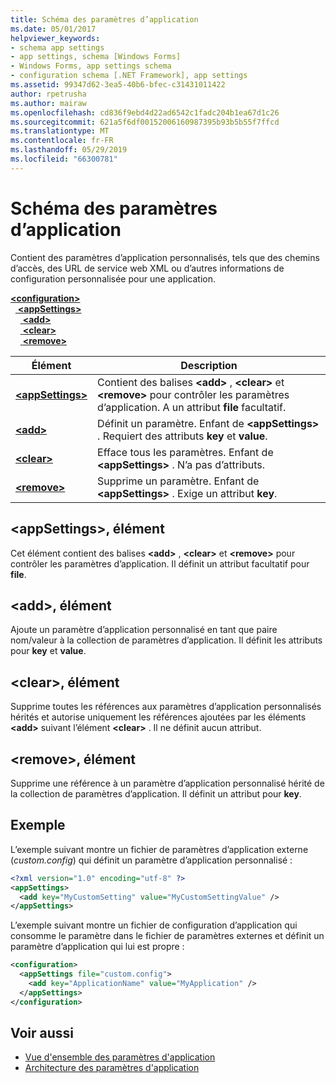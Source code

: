 ```yaml
---
title: Schéma des paramètres d’application
ms.date: 05/01/2017
helpviewer_keywords:
- schema app settings
- app settings, schema [Windows Forms]
- Windows Forms, app settings schema
- configuration schema [.NET Framework], app settings
ms.assetid: 99347d62-3ea5-40b6-bfec-c31431011422
author: rpetrusha
ms.author: mairaw
ms.openlocfilehash: cd836f9ebd4d22ad6542c1fadc204b1ea67d1c26
ms.sourcegitcommit: 621a5f6df00152006160987395b93b5b55f7ffcd
ms.translationtype: MT
ms.contentlocale: fr-FR
ms.lasthandoff: 05/29/2019
ms.locfileid: "66300781"
---
```

# <a name="app-settings-schema"></a>Schéma des paramètres d’application

Contient des paramètres d’application personnalisés, tels que des chemins d’accès, des URL de service web XML ou d’autres informations de configuration personnalisée pour une application.

[ **\<configuration>** ](~/docs/framework/configure-apps/file-schema/configuration-element.md)   
&nbsp;&nbsp;[ **\<appSettings>** ](~/docs/framework/configure-apps/file-schema/appsettings/appsettings-element-for-configuration.md)   
&nbsp;&nbsp;&nbsp;&nbsp;[ **\<add>** ](~/docs/framework/configure-apps/file-schema/appsettings/add-element-for-appsettings.md)   
&nbsp;&nbsp;&nbsp;&nbsp;[ **\<clear>** ](~/docs/framework/configure-apps/file-schema/appsettings/clear-element-for-appsettings.md)   
&nbsp;&nbsp;&nbsp;&nbsp;[ **\<remove>** ](~/docs/framework/configure-apps/file-schema/appsettings/remove-element-for-appsettings.md)

| Élément | Description |
| ------- | ----------- |
| [ **\<appSettings>** ](~/docs/framework/configure-apps/file-schema/appsettings/appsettings-element-for-configuration.md) | Contient des balises **\<add>** , **\<clear>** et **\<remove>** pour contrôler les paramètres d’application. A un attribut **file** facultatif. |
| [ **\<add>** ](~/docs/framework/configure-apps/file-schema/appsettings/add-element-for-appsettings.md) | Définit un paramètre. Enfant de **\<appSettings>** . Requiert des attributs **key** et **value**. |
| [ **\<clear>** ](~/docs/framework/configure-apps/file-schema/appsettings/clear-element-for-appsettings.md) | Efface tous les paramètres. Enfant de **\<appSettings>** . N’a pas d’attributs. |
| [ **\<remove>** ](~/docs/framework/configure-apps/file-schema/appsettings/remove-element-for-appsettings.md) | Supprime un paramètre. Enfant de **\<appSettings>** . Exige un attribut **key**. |

## <a name="appsettings-element"></a>\<appSettings>, élément

Cet élément contient des balises **\<add>** , **\<clear>** et **\<remove>** pour contrôler les paramètres d’application. Il définit un attribut facultatif pour **file**.

## <a name="add-element"></a>\<add>, élément

Ajoute un paramètre d’application personnalisé en tant que paire nom/valeur à la collection de paramètres d’application. Il définit les attributs pour **key** et **value**.

## <a name="clear-element"></a>\<clear>, élément

Supprime toutes les références aux paramètres d’application personnalisés hérités et autorise uniquement les références ajoutées par les éléments **\<add>** suivant l’élément **\<clear>** . Il ne définit aucun attribut.

## <a name="remove-element"></a>\<remove>, élément

Supprime une référence à un paramètre d’application personnalisé hérité de la collection de paramètres d’application. Il définit un attribut pour **key**.

## <a name="example"></a>Exemple

L’exemple suivant montre un fichier de paramètres d’application externe (*custom.config*) qui définit un paramètre d’application personnalisé :

```xml
<?xml version="1.0" encoding="utf-8" ?>
<appSettings>
  <add key="MyCustomSetting" value="MyCustomSettingValue" />
</appSettings>
```

L’exemple suivant montre un fichier de configuration d’application qui consomme le paramètre dans le fichier de paramètres externes et définit un paramètre d’application qui lui est propre :

```xml
<configuration>
  <appSettings file="custom.config">
    <add key="ApplicationName" value="MyApplication" />
  </appSettings>
</configuration>
```

## <a name="see-also"></a>Voir aussi

- [Vue d'ensemble des paramètres d'application](~/docs/framework/winforms/advanced/application-settings-overview.md)
- [Architecture des paramètres d'application](~/docs/framework/winforms/advanced/application-settings-architecture.md)
